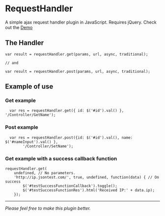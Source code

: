 RequestHandler
====================

A simple ajax request handler plugin in JavaScript. Requires jQuery.
Check out the [Demo](http://icytin.github.io/SimpleRequestHandler/)

The Handler
--------
    
    var result = requestHandler.get(params, url, async, traditional);
    
    // and

    var result = requestHandler.post(params, url, async, traditional);

Example of use
--------

### Get example

      var res = requestHandler.get({ id: $('#id').val() }, '/Controller/GetName');

### Post example

      var res = requestHandler.post({id: $('#id').val(), name: $('#nameInput').val() }, 
            '/Controller/SetName');

### Get example with a success callback function

    requestHandler.get(
        undefined, // No parameters.
        'http://ip.jsontest.com/', true, undefined, function(data) { // On success
            $('#testSuccessFunctionCallback').toggle();
            $('#testSuccessFunctionRes').html('Received IP:' + data.ip);
        });

      
       
********
_Please feel free to make this plugin better._ 
